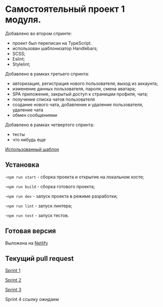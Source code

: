# Самостоятельный проект 1 модуля.
Добавлено во втором спринте:
* проект был переписан на TypeScript.
* использован шаблонизатор Handlebars;
* SCSS;
* Eslint;
* Stylelint;
 
Добавлено в рамках третьего спринта:
* авторизация, регистрация нового пользователя, выход из аккаунта;
* изменение данных пользователя, пароля, смена аватара;
* SPA приложение, закрытый доступ к страницам профиля, чата;
* получение списка чатов пользователя
* создание нового чата, добавление и удаление пользователя, удаление чата
* обмен сообщениями

Добавлено в рамках четвертого спринта:
* тесты
* что нибудь еще

[Использованный шаблон](https://www.figma.com/file/5SdcaCVsZEull9iuLNMdxR/sprint-1?type=design&node-id=0%3A1&t=gijo5ZrRiazu7JcY-1)
## Установка
-`npm run start` - сборка проекта и открытие на локальном хосте;

-`npm run build` - сборка готового проекта;

-`npm run dev` - запуск проекта в режиме разработки;

-`npm run lint` - запуск линтера;

-`npm run test` - запуск тестов.

## Готовая версия
Выложена на [Netlify](https://messangerchat.netlify.app/)

## Текущий pull request
[Sprint 1](https://github.com/gudtae/middle.messenger.praktikum.yandex/pull/1#issue-1747964287)

[Sprint 2](https://github.com/gudtae/middle.messenger.praktikum.yandex/pull/2#issue-1778638810) 

[Sprint 3](https://github.com/gudtae/middle.messenger.praktikum.yandex/pull/3#issue-1848062740)

Sprint 4 ссылку ожидаем